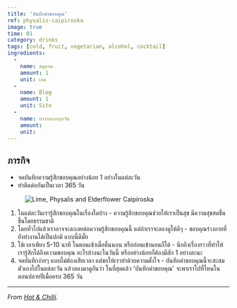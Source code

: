 ```yaml
---
title: 'บันทึกคำขอบคุณ'
ref: physalis-caipiroska
image: true
time: 01
category: drinks
tags: [cold, fruit, vegetarian, alcohol, cocktail]
ingredients:
  -
    name: สมุดจด
    amount: 1
    unit: เล่ม
  -
    name: Blog
    amount: 1
    unit: Site
  -
    name: ทำรายการทุกวัน
    amount:
    unit:
---
```


## ภารกิจ
 - จดบันทึกความรู้สึกขอบคุณอย่างน้อย 1 อย่างในแต่ละวัน
 - ทำติดต่อกันเป็นเวลา 365 วัน

<figure>
  <img
	srcset="{{ site.assets }}{{ site.images }}physalis-caipiroska-1-large.jpg 2000w, {{ site.assets }}{{ site.images }}physalis-caipiroska-1.jpg 1000w, {{ site.assets }}{{ site.images }}physalis-caipiroska-1-small.jpg 500w"
  sizes="(min-width: 769px): 25vw, calc(100vw - 4rem)"
	src="{{ site.assets }}{{ site.images }}physalis-caipiroska-1.jpg"
	alt="Lime, Physalis and Elderflower Caipiroska">
</figure>

1. ในแต่ละวันเรารู้สึกขอบคุณในเรื่องใดบ้าง - ความรู้สึกขอบคุณช่วยให้เราเป็นสุข มีความสุขสดชื่นขึ้นโดยธรรมชาติ
2. โดยทั่วไปแล้วเราอาจจะละเลยต่อความรู้สึกขอบคุณนี้ แต่ถ้าเราจะลองดูให้ดีๆ - ขอบคุณร่างกายที่ยังทำงานได้เป็นปกติ แบบนี้ดีมั๊ย
3. ใช้เวลาเพียง 5-10 นาที ในตอนเช้าเมื่อตื่นนอน หรือก่อนเข้านอนก็ได้ - นึกถึงเรื่องราวที่ทำให้เรารู้สึกได้ถึงความขอบคุณ อะไรบ้างนะในวันนี้ หรืออย่างน้อยก็ต้องมีสัก 1 อย่างละนะ
4. จดบันทึกง่ายๆ แบบไม่ต้องเสียเวลา แต่ขอให้เราทำด้วยความตั้งใจ - บันทึกคำขอบคุณนี้จะสะสมตัวเองไปในแต่ละวัน แล้วลองมาดูกันว่า ในที่สุดแล้ว 'บันทึกคำขอบคุณ' จะพาเราไปที่ไหนในตอนปลายปีเมื่อครบ 365 วัน

---

*From [Hot & Chilli](http://www.hotandchilli.com/2016/06/lime-physalis-and-elderflower.html).*
